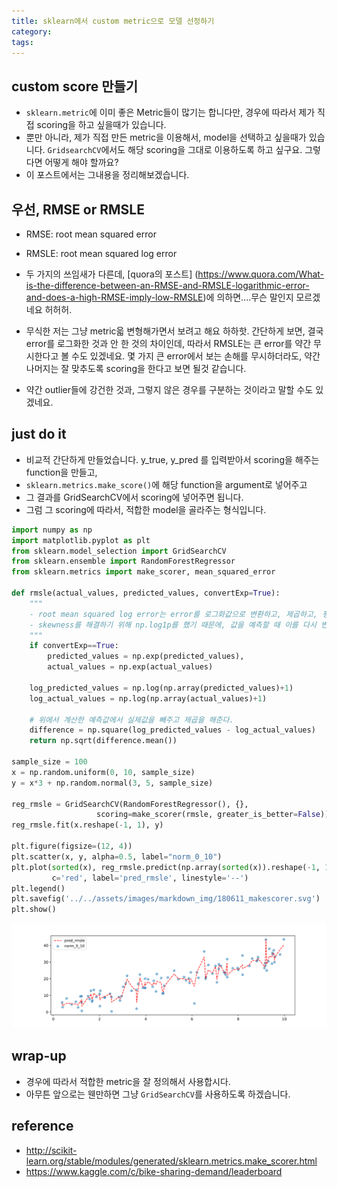 ```yaml
---
title: sklearn에서 custom metric으로 모델 선정하기
category:
tags: 
---
```


## custom score 만들기 

- `sklearn.metric`에 이미 좋은 Metric들이 많기는 합니다만, 경우에 따라서 제가 직접 scoring을 하고 싶을때가 있습니다. 
- 뿐만 아니라, 제가 직접 만든 metric을 이용해서, model을 선택하고 싶을때가 있습니다. `GridsearchCV`에서도 해당 scoring을 그대로 이용하도록 하고 싶구요. 그렇다면 어떻게 해야 할까요? 
- 이 포스트에서는 그내용을 정리해보겠습니다. 

## 우선, RMSE or RMSLE

- RMSE: root mean squared error
- RMSLE: root mean squared log error

- 두 가지의 쓰임새가 다른데, [quora의 포스트] (https://www.quora.com/What-is-the-difference-between-an-RMSE-and-RMSLE-logarithmic-error-and-does-a-high-RMSE-imply-low-RMSLE)에 의하면....무슨 말인지 모르겠네요 허허허. 
- 무식한 저는 그냥 metric읇 변형해가면서 보려고 해요 하하핫. 간단하게 보면, 결국 error를 로그화한 것과 안 한 것의 차이인데, 따라서 RMSLE는 큰 error를 약간 무시한다고 볼 수도 있겠네요. 몇 가지 큰 error에서 보는 손해를 무시하더라도, 약간 나머지는 잘 맞추도록 scoring을 한다고 보면 될것 같습니다. 
- 약간 outlier들에 강건한 것과, 그렇지 않은 경우를 구분하는 것이라고 말할 수도 있겠네요. 

## just do it 

- 비교적 간단하게 만들었습니다. y_true, y_pred 를 입력받아서 scoring을 해주는 function을 만들고, 
- `sklearn.metrics.make_score()`에 해당 function을 argument로 넣어주고 
- 그 결과를 GridSearchCV에서 scoring에 넣어주면 됩니다. 
- 그럼 그 scoring에 따라서, 적합한 model을 골라주는 형식입니다. 

```python
import numpy as np 
import matplotlib.pyplot as plt
from sklearn.model_selection import GridSearchCV
from sklearn.ensemble import RandomForestRegressor
from sklearn.metrics import make_scorer, mean_squared_error

def rmsle(actual_values, predicted_values, convertExp=True):
    """
    - root mean squared log error는 error를 로그화값으로 변환하고, 제곱하고, 평균을 내고, 루트를 씌웁니다.
    - skewness를 해결하기 위해 np.log1p를 했기 때문에, 값을 예측할 때 이를 다시 변환해서 처리해주는 것이 필요합니다. 
    """
    if convertExp==True:
        predicted_values = np.exp(predicted_values),
        actual_values = np.exp(actual_values)
        
    log_predicted_values = np.log(np.array(predicted_values)+1)
    log_actual_values = np.log(np.array(actual_values)+1)

    # 위에서 계산한 예측값에서 실제값을 빼주고 제곱을 해준다.
    difference = np.square(log_predicted_values - log_actual_values)
    return np.sqrt(difference.mean())

sample_size = 100
x = np.random.uniform(0, 10, sample_size)
y = x*3 + np.random.normal(3, 5, sample_size)

reg_rmsle = GridSearchCV(RandomForestRegressor(), {}, 
                   scoring=make_scorer(rmsle, greater_is_better=False))
reg_rmsle.fit(x.reshape(-1, 1), y)

plt.figure(figsize=(12, 4))
plt.scatter(x, y, alpha=0.5, label="norm_0_10")
plt.plot(sorted(x), reg_rmsle.predict(np.array(sorted(x)).reshape(-1, 1)), 
         c='red', label='pred_rmsle', linestyle='--')
plt.legend()
plt.savefig('../../assets/images/markdown_img/180611_makescorer.svg')
plt.show()
```

![](/assets/images/markdown_img/180611_makescorer.svg)

## wrap-up

- 경우에 따라서 적합한 metric을 잘 정의해서 사용합시다. 
- 아무튼 앞으로는 웬만하면 그냥 `GridSearchCV`를 사용하도록 하겠습니다. 

## reference

- <http://scikit-learn.org/stable/modules/generated/sklearn.metrics.make_scorer.html>
- <https://www.kaggle.com/c/bike-sharing-demand/leaderboard>
